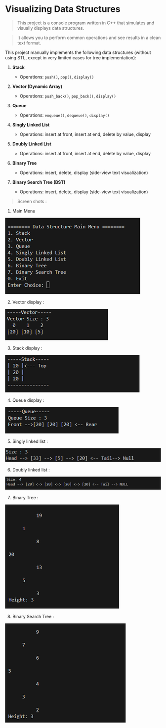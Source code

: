 # Visualizing Data Structures

>This project is a console program written in C++ that simulates and visually displays data structures.

>It allows you to perform common operations and see results in a clean text format.

This project manually implements the following data structures (without using STL, except in very limited cases for tree implementation):

1. **Stack**
    - Operations: `push()`, `pop()`, `display()`

2. **Vector (Dynamic Array)**
    - Operations: `push_back()`, `pop_back()`, `display()`

3. **Queue**
    - Operations: `enqueue()`, `dequeue()`, `display()`

4. **Singly Linked List**
    - Operations: insert at front, insert at end, delete by value, display

5. **Doubly Linked List**
    - Operations: insert at front, insert at end, delete by value, display

6. **Binary Tree**
    - Operations: insert, delete, display (side-view text visualization)

7. **Binary Search Tree (BST)**
    - Operations: insert, delete, display (side-view text visualization)


>Screen shots :

1. Main Menu  

![alt text](imgs/mainmenu.png)

2. Vector display :

![alt text](imgs/vector.png)

3. Stack display : 

![alt text](imgs/stack.png)

4. Queue display : 

![alt text](imgs/queue.png)

5. Singly linked list : 

![alt text](imgs/singlelist.png)

6. Doubly linked list : 

![alt text](imgs/doublelist.png)

7. Binary Tree : 

![alt text](imgs/binarytree.png)

8. Binary Search Tree : 

![alt text](imgs/bst.png)